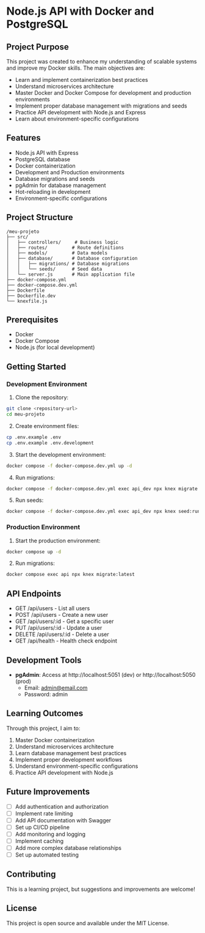 # Node.js API with Docker and PostgreSQL

## Project Purpose
This project was created to enhance my understanding of scalable systems and improve my Docker skills. The main objectives are:

- Learn and implement containerization best practices
- Understand microservices architecture
- Master Docker and Docker Compose for development and production environments
- Implement proper database management with migrations and seeds
- Practice API development with Node.js and Express
- Learn about environment-specific configurations

## Features
- Node.js API with Express
- PostgreSQL database
- Docker containerization
- Development and Production environments
- Database migrations and seeds
- pgAdmin for database management
- Hot-reloading in development
- Environment-specific configurations

## Project Structure
```
/meu-projeto
├── src/
│   ├── controllers/     # Business logic
│   ├── routes/         # Route definitions
│   ├── models/         # Data models
│   ├── database/       # Database configuration
│   │   ├── migrations/ # Database migrations
│   │   └── seeds/      # Seed data
│   └── server.js       # Main application file
├── docker-compose.yml
├── docker-compose.dev.yml
├── Dockerfile
├── Dockerfile.dev
└── knexfile.js
```

## Prerequisites
- Docker
- Docker Compose
- Node.js (for local development)

## Getting Started

### Development Environment
1. Clone the repository:
```bash
git clone <repository-url>
cd meu-projeto
```

2. Create environment files:
```bash
cp .env.example .env
cp .env.example .env.development
```

3. Start the development environment:
```bash
docker compose -f docker-compose.dev.yml up -d
```

4. Run migrations:
```bash
docker compose -f docker-compose.dev.yml exec api_dev npx knex migrate:latest
```

5. Run seeds:
```bash
docker compose -f docker-compose.dev.yml exec api_dev npx knex seed:run
```

### Production Environment
1. Start the production environment:
```bash
docker compose up -d
```

2. Run migrations:
```bash
docker compose exec api npx knex migrate:latest
```

## API Endpoints
- GET /api/users - List all users
- POST /api/users - Create a new user
- GET /api/users/:id - Get a specific user
- PUT /api/users/:id - Update a user
- DELETE /api/users/:id - Delete a user
- GET /api/health - Health check endpoint

## Development Tools
- **pgAdmin**: Access at http://localhost:5051 (dev) or http://localhost:5050 (prod)
  - Email: admin@email.com
  - Password: admin

## Learning Outcomes
Through this project, I aim to:
1. Master Docker containerization
2. Understand microservices architecture
3. Learn database management best practices
4. Implement proper development workflows
5. Understand environment-specific configurations
6. Practice API development with Node.js

## Future Improvements
- [ ] Add authentication and authorization
- [ ] Implement rate limiting
- [ ] Add API documentation with Swagger
- [ ] Set up CI/CD pipeline
- [ ] Add monitoring and logging
- [ ] Implement caching
- [ ] Add more complex database relationships
- [ ] Set up automated testing

## Contributing
This is a learning project, but suggestions and improvements are welcome!

## License
This project is open source and available under the MIT License. 
